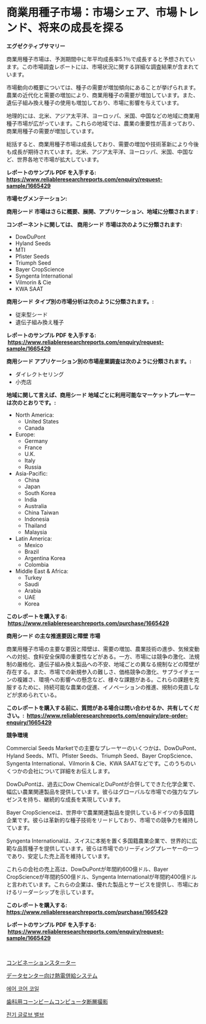 <p><h1>商業用種子市場：市場シェア、市場トレンド、将来の成長を探る</h1></p><p><strong>エグゼクティブサマリー</strong></p>
<p><p>商業用種子市場は、予測期間中に年平均成長率5.1％で成長すると予想されています。この市場調査レポートには、市場状況に関する詳細な調査結果が含まれています。</p><p>市場動向の概要については、種子の需要が増加傾向にあることが挙げられます。農業の近代化と需要の増加により、商業用種子の需要が増加しています。また、遺伝子組み換え種子の使用も増加しており、市場に影響を与えています。</p><p>地理的には、北米、アジア太平洋、ヨーロッパ、米国、中国などの地域に商業用種子市場が広がっています。これらの地域では、農業の重要性が高まっており、商業用種子の需要が増加しています。</p><p>総括すると、商業用種子市場は成長しており、需要の増加や技術革新により今後も成長が期待されています。北米、アジア太平洋、ヨーロッパ、米国、中国など、世界各地で市場が拡大しています。</p></p>
<p><strong>レポートのサンプル PDF を入手する: <a href="https://www.reliableresearchreports.com/enquiry/request-sample/1665429">https://www.reliableresearchreports.com/enquiry/request-sample/1665429</a></strong></p>
<p><strong>市場セグメンテーション:</strong></p>
<p><strong> 商用シード 市場はさらに概要、展開、アプリケーション、地域に分類されます :</strong></p>
<p><strong>コンポーネントに関しては、 商用シード 市場は次のように分類されます: &nbsp;</strong></p>
<p><ul><li>DowDuPont</li><li>Hyland Seeds</li><li>MTI</li><li>Pfister Seeds</li><li>Triumph Seed</li><li>Bayer CropScience</li><li>Syngenta International</li><li>Vilmorin & Cie</li><li>KWA SAAT</li></ul></p>
<p><strong> 商用シード タイプ別の市場分析は次のように分類されます。:</strong></p>
<p><ul><li>従来型シード</li><li>遺伝子組み換え種子</li></ul></p>
<p><strong>レポートのサンプル PDF を入手する: &nbsp;<a href="https://www.reliableresearchreports.com/enquiry/request-sample/1665429">https://www.reliableresearchreports.com/enquiry/request-sample/1665429</a></strong></p>
<p><strong> 商用シード アプリケーション別の市場産業調査は次のように分類されます。:</strong></p>
<p><ul><li>ダイレクトセリング</li><li>小売店</li></ul></p>
<p><strong>地域に関して言えば、商用シード 地域ごとに利用可能なマーケットプレーヤーは次のとおりです。:</strong></p>
<p><ul>
    <li>
        North America:
        <ul>
            <li>United States</li>
            <li>Canada</li>
        </ul>
    </li>
    <li>
        Europe:
        <ul>
            <li>Germany</li>
            <li>France</li>
            <li>U.K.</li>
            <li>Italy</li>
            <li>Russia</li>
        </ul>
    </li>
    <li>
        Asia-Pacific:
        <ul>
            <li>China</li>
            <li>Japan</li>
            <li>South Korea</li>
            <li>India</li>
            <li>Australia</li>
            <li>China Taiwan</li>
            <li>Indonesia</li>
            <li>Thailand</li>
            <li>Malaysia</li>
        </ul>
    </li>
    <li>
        Latin America:
        <ul>
            <li>Mexico</li>
            <li>Brazil</li>
            <li>Argentina Korea</li>
            <li>Colombia</li>
        </ul>
    </li>
    <li>
        Middle East & Africa:
        <ul>
            <li>Turkey</li>
            <li>Saudi</li>
            <li>Arabia</li>
            <li>UAE</li>
            <li>Korea</li>
        </ul>
    </li>
    </ul></p>
<p><strong>このレポートを購入する: &nbsp;<a href="https://www.reliableresearchreports.com/purchase/1665429">https://www.reliableresearchreports.com/purchase/1665429</a></strong></p>
<p><strong>商用シード の主な推進要因と障壁 市場</strong></p>
<p><p>商業用種子市場の主要な要因と障壁は、需要の増加、農業技術の進歩、気候変動への対処、食料安全保障の重要性などがある。一方、市場には競争の激化、法規制の厳格化、遺伝子組み換え製品への不安、地域ごとの異なる規制などの障壁が存在する。また、市場での新規参入の難しさ、価格競争の激化、サプライチェーンの複雑さ、環境への影響への懸念など、様々な課題がある。これらの課題を克服するために、持続可能な農業の促進、イノベーションの推進、規制の見直しなどが求められている。</p></p>
<p><strong>このレポートを購入する前に、質問がある場合は問い合わせるか、共有してください。:&nbsp; <a href="https://www.reliableresearchreports.com/enquiry/pre-order-enquiry/1665429">https://www.reliableresearchreports.com/enquiry/pre-order-enquiry/1665429</a></strong></p>
<p><strong>競争環境</strong></p>
<p><p>Commercial Seeds Marketでの主要なプレーヤーのいくつかは、DowDuPont、Hyland Seeds、MTI、Pfister Seeds、Triumph Seed、Bayer CropScience、Syngenta International、Vilmorin & Cie、KWA SAATなどです。このうちのいくつかの会社について詳細をお伝えします。</p><p>DowDuPontは、過去にDow ChemicalとDuPontが合併してできた化学企業で、幅広い農業関連製品を提供しています。彼らはグローバルな市場での強力なプレゼンスを持ち、継続的な成長を実現しています。</p><p>Bayer CropScienceは、世界中で農業関連製品を提供しているドイツの多国籍企業です。彼らは革新的な種子技術をリードしており、市場での競争力を維持しています。</p><p>Syngenta Internationalは、スイスに本拠を置く多国籍農業企業で、世界的に広範な品質種子を提供しています。彼らは市場でのリーディングプレーヤーの一つであり、安定した売上高を維持しています。</p><p>これらの会社の売上高は、DowDuPontが年間約600億ドル、Bayer CropScienceが年間約500億ドル、Syngenta Internationalが年間約400億ドルと言われています。これらの企業は、優れた製品とサービスを提供し、市場におけるリーダーシップを示しています。</p></p>
<p><strong>このレポートを購入する: &nbsp; <a href="https://www.reliableresearchreports.com/purchase/1665429">https://www.reliableresearchreports.com/purchase/1665429</a></strong></p>
<p><strong>レポートのサンプル PDF を入手する: &nbsp;<a href="https://www.reliableresearchreports.com/enquiry/request-sample/1665429">https://www.reliableresearchreports.com/enquiry/request-sample/1665429</a></strong><strong></strong></p>
<p>&nbsp;</p>
<p><p><a href="https://github.com/laurenreichert/Market-Research-Report-List-1/blob/main/270980014720.md">コンビネーションスターター</a></p><p><a href="https://github.com/RodHoppe07/Market-Research-Report-List-1/blob/main/886390314721.md">データセンター向け熱電併給システム</a></p><p><a href="https://medium.com/@bubblebutt879567/%EC%97%90%EC%96%B4%EC%BD%94%EC%96%B4%EC%BD%94%EC%9D%BC-%EC%8B%9C%EC%9E%A5-%EC%A0%90%EC%9C%A0%EC%9C%A8-%EC%A7%84%ED%99%94-%EB%B0%8F-%EC%8B%9C%EC%9E%A5-%EC%84%B1%EC%9E%A5-%EA%B2%BD%ED%96%A5-2024-2031-c688f5b40bff">에어 코어 코일</a></p><p><a href="https://medium.com/@jimmieraun892023/%E3%83%87%E3%82%B3%E3%83%BC%E3%83%87%E3%82%A3%E3%83%B3%E3%82%B0%E6%AD%AF%E7%A7%91%E3%82%B3%E3%83%BC%E3%83%B3%E3%83%93%E3%83%BC%E3%83%A0%E3%82%B3%E3%83%B3%E3%83%94%E3%83%A5%E3%83%BC%E3%82%BF%E6%96%AD%E5%B1%A4%E6%92%AE%E5%BD%B1%E5%B8%82%E5%A0%B4%E3%83%A1%E3%83%88%E3%83%AA%E3%82%AF%E3%82%B9-%E5%B8%82%E5%A0%B4%E3%82%B7%E3%82%A7%E3%82%A2-%E3%83%88%E3%83%AC%E3%83%B3%E3%83%89-%E6%88%90%E9%95%B7%E3%83%91%E3%82%BF%E3%83%BC%E3%83%B3-fe94d5b0df26">歯科用コーンビームコンピュータ断層撮影</a></p><p><a href="https://medium.com/@garyauer906782023/%EC%A0%84%EA%B8%B0-%EA%B8%80%EB%A1%9C%EB%B8%8C-%EB%B0%B8%EB%B8%8C-%EC%8B%9C%EC%9E%A5-%EA%B7%9C%EB%AA%A8-cagr-%ED%8A%B8%EB%A0%8C%EB%93%9C-2024-2030-b3adae61167b">전기 글로브 밸브</a></p></p>